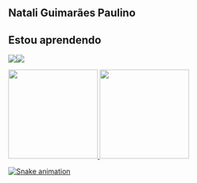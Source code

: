 ## Natali Guimarães Paulino


## Estou aprendendo
<img src="https://cdn.jsdelivr.net/gh/devicons/devicon/icons/javascript/javascript-plain.svg"/><img src="https://cdn.jsdelivr.net/gh/devicons/devicon/icons/python/python-original.svg"/>
          

<div>
<a href="https://github.com/nataligp">
<img height="180em" src="https://github-readme-stats.vercel.app/api/top-langs/?username=nataligp&layout=compact&langs_count=7&theme=dracula"/>
<img height="180em" src="https://github-readme-stats.vercel.app/api?username=nataligp&show_icons=true&theme=dracula&include_all_commits=true&count_private=true"/>
</div>
  
![Snake animation](https://github.com/nataligp/nataligp/blob/output/github-contribution-grid-snake.svg)
